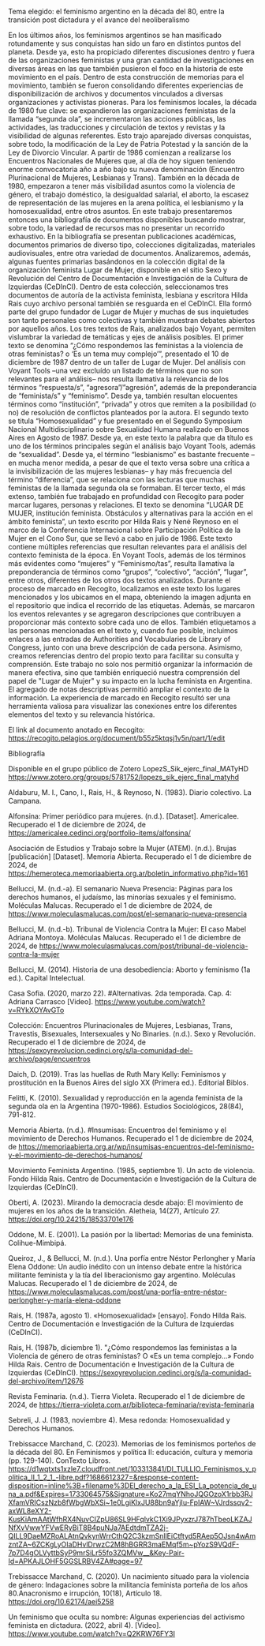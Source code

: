 Tema elegido: el feminismo argentino en la década del 80, entre la transición post dictadura y el avance del neoliberalismo

En los últimos años, los feminismos argentinos se han masificado rotundamente y sus conquistas han sido un faro en distintos puntos del planeta. Desde ya, esto ha propiciado diferentes discusiones dentro y fuera de las organizaciones feministas y una gran cantidad de investigaciones en diversas áreas en las que también pusieron el foco en la historia de este movimiento en el país. Dentro de esta construcción de memorias para el movimiento, también se fueron consolidando diferentes experiencias de disponibilización de archivos y documentos vinculados a diversas organizaciones y activistas pioneras. 
Para los feminismos locales, la década de 1980 fue clave: se expandieron las organizaciones feministas de la llamada “segunda ola”, se incrementaron las acciones públicas, las actividades, las traducciones y circulación de textos y revistas y la visibilidad de algunas referentes. Esto trajo aparejado diversas conquistas, sobre todo, la modificación de la Ley de Patria Potestad y la sanción de la Ley de Divorcio Vincular. A partir de 1986 comienzan a realizarse los Encuentros Nacionales de Mujeres que, al día de hoy siguen teniendo enorme convocatoria año a año bajo su nueva denominación (Encuentro Plurinacional de Mujeres, Lesbianas y Trans). También en la década de 1980, empezaron a tener más visibilidad asuntos como la violencia de género, el trabajo doméstico, la desigualdad salarial, el aborto, la escasez de representación de las mujeres en la arena política, el lesbianismo y la homosexualidad, entre otros asuntos. 
En este trabajo presentaremos entonces una bibliografía de documentos disponibles buscando mostrar, sobre todo, la variedad de recursos mas no presentar un recorrido exhaustivo. En la bibliografía se presentan publicaciones académicas, documentos primarios de diverso tipo, colecciones digitalizadas, materiales audiovisuales, entre otra variedad de documentos. Analizaremos, además, algunas fuentes primarias basándonos en la colección digital de la organización feminista Lugar de Mujer, disponible en el sitio Sexo y Revolución del Centro de Documentación e Investigación de la Cultura de Izquierdas (CeDInCI). Dentro de esta colección, seleccionamos tres documentos de autoría de la activista feminista, lesbiana y escritora Hilda Rais cuyo archivo personal también se resguarda en el CeDInCI. Ella formó parte del grupo fundador de Lugar de Mujer y muchas de sus inquietudes son tanto personales como colectivas y también muestran debates abiertos por aquellos años. 
Los tres textos de Rais, analizados bajo Voyant, permiten vislumbrar la variedad de temáticas y ejes de análisis posibles. El primer texto se denomina “¿Cómo respondemos las feministas a la violencia de otras feministas? o ‘Es un tema muy complejo’”, presentado el 10 de diciembre de 1987 dentro de un taller de Lugar de Mujer. Del análisis con Voyant Tools –una vez excluído un listado de términos que no son relevantes para el análisis– nos resulta llamativa la relevancia de los términos “respuesta/s”, “agresora”/”agresión”, además de la preponderancia de “feminista/s” y “feminismo”. Desde ya, también resultan elocuentes términos como “institución”, “privada” y otros que remiten a la posibilidad (o no) de resolución de conflictos planteados por la autora.
El segundo texto se titula “Homosexualidad” y fue presentado en el Segundo Symposium Nacional Multidisciplinario sobre Sexualidad Humana realizado en Buenos Aires en Agosto de 1987. Desde ya, en este texto la palabra que da título es uno de los términos principales según el análisis bajo Voyant Tools, además de “sexualidad”. Desde ya, el término “lesbianismo” es bastante frecuente –en mucha menor medida, a pesar de que el texto versa sobre una crítica a la invisibilización de las mujeres lesbianas– y hay más frecuencia del término “diferencia”, que se relaciona con las lecturas que muchas feministas de la llamada segunda ola se formaban.
El tercer texto, el más extenso, también fue trabajado en profundidad con Recogito para poder marcar lugares, personas y relaciones. El texto se denomina “LUGAR DE MUJER, institución feminista. Obstáculos y alternativas para la acción en el ámbito feminista”, un texto escrito por Hilda Rais y Nené Reynoso en el marco de la Conferencia Internacional sobre Participación Política de la Mujer en el Cono Sur, que se llevó a cabo en julio de 1986. Este texto contiene múltiples referencias que resultan relevantes para el análisis del contexto feminista de la época. En Voyant Tools, además de los términos más evidentes como “mujeres” y “Feminismo/tas”, resulta llamativa la preponderancia de términos como “grupos”, “colectivo”, “acción”, “lugar”, entre otros, diferentes de los otros dos textos analizados.
Durante el proceso de marcado en Recogito, localizamos en este texto los lugares mencionados y los ubicamos en el mapa, obteniendo la imagen adjunta en el repositorio que indica el recorrido de las etiquetas. Además, se marcaron los eventos relevantes y se agregaron descripciones que contribuyen a proporcionar más contexto sobre cada uno de ellos. También etiquetamos a las personas mencionadas en el texto y, cuando fue posible, incluimos enlaces a las entradas de Authorities and Vocabularies de Library of Congress, junto con una breve descripción de cada persona. Asimismo, creamos referencias dentro del propio texto para facilitar su consulta y comprensión.
Este trabajo no solo nos permitió organizar la información de manera efectiva, sino que también enriqueció nuestra comprensión del papel de "Lugar de Mujer" y su impacto en la lucha feminista en Argentina. El agregado de notas descriptivas permitió ampliar el contexto de la información. La experiencia de marcado en Recogito resultó ser una herramienta valiosa para visualizar las conexiones entre los diferentes elementos del texto y su relevancia histórica.

El link al documento anotado en Recogito:
https://recogito.pelagios.org/document/b55z5ktqsj1v5n/part/1/edit




Bibliografía 

Disponible en el grupo público de Zotero LopezS_Sik_ejerc_final_MATyHD
https://www.zotero.org/groups/5781752/lopezs_sik_ejerc_final_matyhd

  Aldaburu, M. I., Cano, I., Rais, H., & Reynoso, N. (1983). Diario colectivo. La Campana.

  Alfonsina: Primer periódico para mujeres. (n.d.). [Dataset]. Americalee. Recuperado el 1 de diciembre de 2024, de https://americalee.cedinci.org/portfolio-items/alfonsina/
  
  Asociación de Estudios y Trabajo sobre la Mujer (ATEM). (n.d.). Brujas [publicación] [Dataset]. Memoria Abierta. Recuperado el 1 de diciembre de 2024, de https://hemeroteca.memoriaabierta.org.ar/boletin_informativo.php?id=161
  
  Bellucci, M. (n.d.-a). El semanario Nueva Presencia: Páginas para los derechos humanos, el judaísmo, las minorías sexuales y el feminismo. Moléculas Malucas. Recuperado el 1 de diciembre de 2024, de https://www.moleculasmalucas.com/post/el-semanario-nueva-presencia

  Bellucci, M. (n.d.-b). Tribunal de Violencia Contra la Mujer: El caso Mabel Adriana Montoya. Moléculas Malucas. Recuperado el 1 de diciembre de 2024, de https://www.moleculasmalucas.com/post/tribunal-de-violencia-contra-la-mujer

  Bellucci, M. (2014). Historia de una desobediencia: Aborto y feminismo (1a ed.). Capital Intelectual.
  
  Casa Sofia. (2020, marzo 22). #Alternativas. 2da temporada. Cap. 4: Adriana Carrasco [Video]. https://www.youtube.com/watch?v=RYkXOYAvGTo
  
  Colección: Encuentros Plurinacionales de Mujeres, Lesbianas, Trans, Travestis, Bisexuales, Intersexuales y No Binaries. (n.d.). Sexo y Revolución. Recuperado el 1 de diciembre de 2024, de https://sexoyrevolucion.cedinci.org/s/la-comunidad-del-archivo/page/encuentros
  
  Daich, D. (2019). Tras las huellas de Ruth Mary Kelly: Feminismos y prostitución en la Buenos Aires del siglo XX (Primera ed.). Editorial Biblos.
  
  Felitti, K. (2010). Sexualidad y reproducción en la agenda feminista de la segunda ola en la Argentina (1970-1986). Estudios Sociológicos, 28(84), 791-812.
  
  Memoria Abierta. (n.d.). #Insumisas: Encuentros del feminismo y el movimiento de Derechos Humanos. Recuperado el 1 de diciembre de 2024, de https://memoriaabierta.org.ar/wp/insumisas-encuentros-del-feminismo-y-el-movimiento-de-derechos-humanos/
  
  Movimiento Feminista Argentino. (1985, septiembre 1). Un acto de violencia. Fondo Hilda Rais. Centro de Documentación e Investigación de la Cultura de Izquierdas (CeDInCI).
  
  Oberti, A. (2023). Mirando la democracia desde abajo: El movimiento de mujeres en los años de la transición. Aletheia, 14(27), Artículo 27. https://doi.org/10.24215/18533701e176
  
  Oddone, M. E. (2001). La pasión por la libertad: Memorias de una feminista. Colihue-Mimbipá.
  
  Queiroz, J., & Bellucci, M. (n.d.). Una porfía entre Néstor Perlongher y María Elena Oddone: Un audio inédito con un intenso debate entre la histórica militante feminista y la tía del liberacionismo gay argentino. Moléculas Malucas. Recuperado el 1 de diciembre de 2024, de https://www.moleculasmalucas.com/post/una-porfía-entre-néstor-perlongher-y-maría-elena-oddone
  
  Rais, H. (1987a, agosto 1). «Homosexualidad» [ensayo]. Fondo Hilda Rais. Centro de Documentación e Investigación de la Cultura de Izquierdas (CeDInCI).
  
  Rais, H. (1987b, diciembre 1). "¿Cómo respondemos las feministas a la Violencia de género de otras feministas? O «Es un tema complejo...» Fondo Hilda Rais. Centro de Documentación e Investigación de la Cultura de Izquierdas (CeDInCI). https://sexoyrevolucion.cedinci.org/s/la-comunidad-del-archivo/item/12676
  
  Revista Feminaria. (n.d.). Tierra Violeta. Recuperado el 1 de diciembre de 2024, de https://tierra-violeta.com.ar/biblioteca-feminaria/revista-feminaria
  
  Sebreli, J. J. (1983, noviembre 4). Mesa redonda: Homosexualidad y Derechos Humanos.
  
  Trebissacce Marchand, C. (2023). Memorias de los feminismos porteños de la década del 80. En Feminismos y política II: educación, cultura y memoria (pp. 129-140). ConTexto Libros. https://d1wqtxts1xzle7.cloudfront.net/103313841/DI_TULLIO_Feminismos_y_politica_II_1_2_1_-libre.pdf?1686612327=&response-content-disposition=inline%3B+filename%3DEl_derecho_a_la_ESI_La_potencia_de_una_a.pdf&Expires=1733064575&Signature=Ko27mqYNhoJQGOzoX1rbb3RJXfamVRICszNzb8fWbgWbXSi~1e0LgiKlxJU88bn9aYjIu-FpIAW~VJrdssqv2-axWL8eXY2-KusKiAmAAtWfhRX4NuvCIZpU86SL9HFqlvkC1Xi9JPyxzrJ787hTbeoLKZAJNfXvVwwYFVwERyBiT8B4puNJa7AEdtdmTZA2j-QILL9DaeMZRoALAtnQvkynWrrCthQ2C3kzmSnllEiCtftyd5RAep5OJsn4wAmzntZA~6ZCKgLyOIaDHvlDrwzC2M8hBGRR3maEMqf5m~pYozS9VQdF-7p7D4gOLVyttbSyP9mrSiLr55fo3ZQMVw__&Key-Pair-Id=APKAJLOHF5GGSLRBV4ZA#page=97

  Trebissacce Marchand, C. (2020). Un nacimiento situado para la violencia de género: Indagaciones sobre la militancia feminista porteña de los años 80.Anacronismo e irrupción, 10(18), Artículo 18. https://doi.org/10.62174/aei5258

  Un feminismo que oculta su nombre: Algunas experiencias del activismo feminista en dictadura. (2022, abril 4). [Video]. https://www.youtube.com/watch?v=Q2KRW76FY3I
